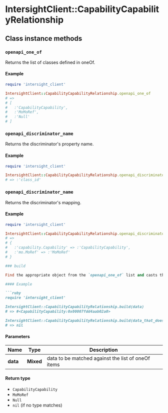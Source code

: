 # IntersightClient::CapabilityCapabilityRelationship

## Class instance methods

### `openapi_one_of`

Returns the list of classes defined in oneOf.

#### Example

```ruby
require 'intersight_client'

IntersightClient::CapabilityCapabilityRelationship.openapi_one_of
# =>
# [
#   :'CapabilityCapability',
#   :'MoMoRef',
#   :'Null'
# ]
```

### `openapi_discriminator_name`

Returns the discriminator's property name.

#### Example

```ruby
require 'intersight_client'

IntersightClient::CapabilityCapabilityRelationship.openapi_discriminator_name
# => :'class_id'
```

### `openapi_discriminator_name`

Returns the discriminator's mapping.

#### Example

```ruby
require 'intersight_client'

IntersightClient::CapabilityCapabilityRelationship.openapi_discriminator_mapping
# =>
# {
#   :'capability.Capability' => :'CapabilityCapability',
#   :'mo.MoRef' => :'MoMoRef'
# }

### build

Find the appropriate object from the `openapi_one_of` list and casts the data into it.

#### Example

```ruby
require 'intersight_client'

IntersightClient::CapabilityCapabilityRelationship.build(data)
# => #<CapabilityCapability:0x00007fdd4aab02a0>

IntersightClient::CapabilityCapabilityRelationship.build(data_that_doesnt_match)
# => nil
```

#### Parameters

| Name | Type | Description |
| ---- | ---- | ----------- |
| **data** | **Mixed** | data to be matched against the list of oneOf items |

#### Return type

- `CapabilityCapability`
- `MoMoRef`
- `Null`
- `nil` (if no type matches)

